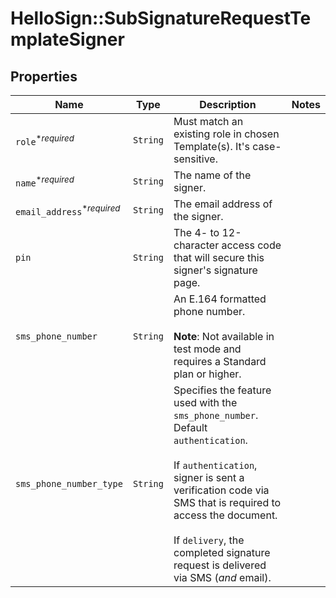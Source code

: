 # HelloSign::SubSignatureRequestTemplateSigner



## Properties

| Name | Type | Description | Notes |
| ---- | ---- | ----------- | ----- |
| `role`<sup>*_required_</sup> | ```String``` |  Must match an existing role in chosen Template(s). It&#39;s case-sensitive.  |  |
| `name`<sup>*_required_</sup> | ```String``` |  The name of the signer.  |  |
| `email_address`<sup>*_required_</sup> | ```String``` |  The email address of the signer.  |  |
| `pin` | ```String``` |  The 4- to 12-character access code that will secure this signer&#39;s signature page.  |  |
| `sms_phone_number` | ```String``` |  An E.164 formatted phone number.<br><br>**Note**: Not available in test mode and requires a Standard plan or higher.  |  |
| `sms_phone_number_type` | ```String``` |  Specifies the feature used with the `sms_phone_number`. Default `authentication`.<br><br>If `authentication`, signer is sent a verification code via SMS that is required to access the document.<br><br>If `delivery`, the completed signature request is delivered via SMS (_and_ email).  |  |

